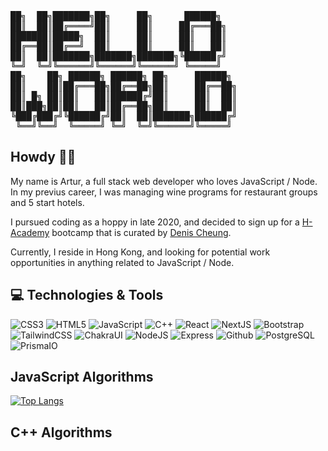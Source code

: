 <pre>
██╗  ██╗███████╗██╗     ██╗      ██████╗
██║  ██║██╔════╝██║     ██║     ██╔═══██╗
███████║█████╗  ██║     ██║     ██║   ██║
██╔══██║██╔══╝  ██║     ██║     ██║   ██║
██║  ██║███████╗███████╗███████╗╚██████╔╝
╚═╝  ╚═╝╚══════╝╚══════╝╚══════╝ ╚═════╝
██╗    ██╗ ██████╗ ██████╗ ██╗     ██████╗
██║    ██║██╔═══██╗██╔══██╗██║     ██╔══██╗
██║ █╗ ██║██║   ██║██████╔╝██║     ██║  ██║
██║███╗██║██║   ██║██╔══██╗██║     ██║  ██║
╚███╔███╔╝╚██████╔╝██║  ██║███████╗██████╔╝
 ╚══╝╚══╝  ╚═════╝ ╚═╝  ╚═╝╚══════╝╚═════╝
</pre>

## Howdy 👋🏼
My name is Artur, a full stack web developer who loves JavaScript / Node. In my previus career, I was managing wine programs for restaurant groups and 5 start hotels.

I pursued coding as a hoppy in late 2020, and decided to sign up for a [H-Academy](https://academy.happyer.io/) bootcamp that is curated by [Denis Cheung](https://github.com/dshcheung).

Currently, I reside in Hong Kong, and looking for potential work opportunities in anything related to JavaScript / Node.

##  💻 Technologies & Tools
<div id="badges">
  <img src="https://img.shields.io/badge/-CSS-1572B6?style=for-the-badge&logo=css3&logoColor=white" alt="CSS3"/>
  <img src="https://img.shields.io/badge/-HTML5-E34F26?style=for-the-badge&logo=html5&logoColor=white" alt="HTML5"/>
  <img src="https://img.shields.io/badge/-JavaScript-F7DF1E?style=for-the-badge&logo=JavaScript&logoColor=black" alt="JavaScript"/>
  <img src="https://img.shields.io/badge/-C++-00599C?style=for-the-badge&logo=cplusplus&logoColor=white" alt="C++"/>
  <img src="https://img.shields.io/badge/-React-61DAFB?style=for-the-badge&logo=react&logoColor=black" alt="React"/>
  <img src="https://img.shields.io/badge/-NextJS-000?style=for-the-badge&logo=nextdotjs&logoColor=white" alt="NextJS"/>
  <img src="https://img.shields.io/badge/-Bootstrap-7952B3?style=for-the-badge&logo=bootstrap&logoColor=white" alt="Bootstrap"/>
  <img src="https://img.shields.io/badge/-TailwindCSS-06B6D4?style=for-the-badge&logo=tailwindcss&logoColor=white" alt="TailwindCSS"/>
  <img src="https://img.shields.io/badge/-ChakraUI-319795?style=for-the-badge&logo=chakraui&logoColor=white" alt="ChakraUI"/>
  <img src="https://img.shields.io/badge/-NodeJS-339933?style=for-the-badge&logo=nodedotjs&logoColor=white" alt="NodeJS"/>
  <img src="https://img.shields.io/badge/-Express-000?style=for-the-badge&logo=express&logoColor=white" alt="Express"/>
  <img src="https://img.shields.io/badge/-NextJS-181717?style=for-the-badge&logo=github&logoColor=white" alt="Github"/>
  <img src="https://img.shields.io/badge/-PostgreSQL-4169E1?style=for-the-badge&logo=postgresql&logoColor=white" alt="PostgreSQL"/>
  <img src="https://img.shields.io/badge/-PrismIO-2D3748?style=for-the-badge&logo=prisma&logoColor=white" alt="PrismaIO"/>
</div>

## JavaScript Algorithms
[![Top Langs](https://github-readme-stats.vercel.app/api/top-langs/?username=arturaronov&layout=compact)](https://github.com/anuraghazra/github-readme-stats)

## C++ Algorithms
